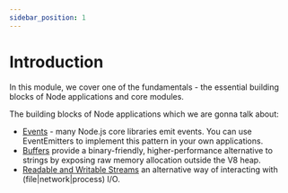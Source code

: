 ```yaml
---
sidebar_position: 1
---
```


# Introduction

In this module, we cover one of the fundamentals - the essential building blocks of Node applications and core modules.

The building blocks of Node applications which we are gonna talk about:

* [Events](/docs/event-emitter-vs-buffers-vs-streams/event_emitter) - many Node.js core libraries emit events. You can use EventEmitters to implement this pattern in your own applications.
* [Buffers](/docs/event-emitter-vs-buffers-vs-streams/buffer) provide a binary-friendly, higher-performance alternative to strings by exposing raw memory allocation outside the V8 heap.
* [Readable and Writable Streams](/docs/event-emitter-vs-buffers-vs-streams/streams) an alternative way of interacting with (file|network|process) I/O.


